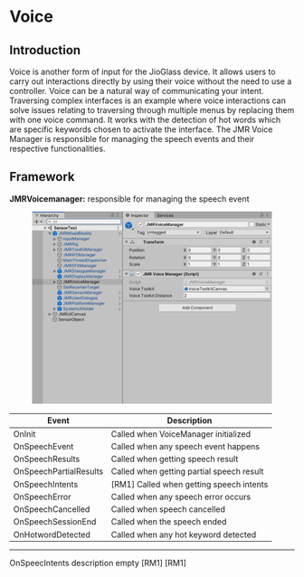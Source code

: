 # Voice

## Introduction

Voice is another form of input for the JioGlass device. It allows users to carry out interactions directly by using their voice without the need to use a controller. Voice can be a natural way of communicating your intent. Traversing complex interfaces is an example where voice interactions can solve issues relating to traversing through multiple menus by replacing them with one voice command. It works with the detection of hot words which are specific keywords chosen to activate the interface. The JMR Voice Manager is responsible for managing the speech events and their respective functionalities.

## Framework

**JMRVoicemanager:** responsible for managing the speech event

<figure><img src="../../.gitbook/assets/image (105).png" alt=""><figcaption></figcaption></figure>

| Event                  | Description                               |
| ---------------------- | ----------------------------------------- |
| OnInit                 | Called when VoiceManager initialized      |
| OnSpeechEvent          | Called when any speech event happens      |
| OnSpeechResults        | Called when getting speech result         |
| OnSpeechPartialResults | Called when getting partial speech result |
| OnSpeechIntents        | \[RM1] Called when getting speech intents |
| OnSpeechError          | Called when any speech error occurs       |
| OnSpeechCancelled      | Called when speech cancelled              |
| OnSpeechSessionEnd     | Called when the speech ended              |
| OnHotwordDetected      | Called when any hot keyword detected      |

***

OnSpeecIntents description empty \[RM1] \[RM1]

